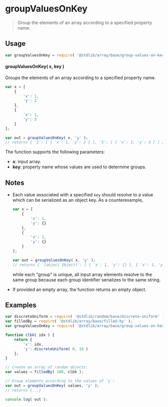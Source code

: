 <!--

@license Apache-2.0

Copyright (c) 2025 The Stdlib Authors.

Licensed under the Apache License, Version 2.0 (the "License");
you may not use this file except in compliance with the License.
You may obtain a copy of the License at

   http://www.apache.org/licenses/LICENSE-2.0

Unless required by applicable law or agreed to in writing, software
distributed under the License is distributed on an "AS IS" BASIS,
WITHOUT WARRANTIES OR CONDITIONS OF ANY KIND, either express or implied.
See the License for the specific language governing permissions and
limitations under the License.

-->

# groupValuesOnKey

> Group the elements of an array according to a specified property name.

<!-- Section to include introductory text. Make sure to keep an empty line after the intro `section` element and another before the `/section` close. -->

<section class="intro">

</section>

<!-- /.intro -->

<!-- Package usage documentation. -->

<section class="usage">

## Usage

```javascript
var groupValuesOnKey = require( '@stdlib/array/base/group-values-on-key' );
```

#### groupValuesOnKey( x, key )

Groups the elements of an array according to a specified property name.

```javascript
var x = [
    {
        'x': 1,
        'y': 2
    },
    {
        'x': 1,
        'y': 3
    }
];

var out = groupValuesOnKey( x, 'y' );
// returns { '2': [ { 'x': 1, 'y': 2 } ], '3': [ { 'x': 1, 'y': 3 } ] }
```

The function supports the following parameters:

-   **x**: input array.
-   **key**: property name whose values are used to determine groups.

</section>

<!-- /.usage -->

<!-- Package usage notes. Make sure to keep an empty line after the `section` element and another before the `/section` close. -->

<section class="notes">

## Notes

-   Each value associated with a specified `key` should resolve to a value which can be serialized as an object key. As a counterexample,

    ```javascript
    var x = [
        {
            'x': 1,
            'y': {}
        },
        {
            'x': 1,
            'y': {}
        }
    ];

    var out = groupValuesOnKey( x, 'y' );
    // returns { '[object Object]': [ { 'x': 1, 'y': {} }, { 'x': 1, 'y': {} } ] }
    ```

    while each "group" is unique, all input array elements resolve to the same group because each group identifier serializes to the same string.

-   If provided an empty array, the function returns an empty object.

</section>

<!-- /.notes -->

<!-- Package usage examples. -->

<section class="examples">

## Examples

<!-- eslint no-undef: "error" -->

```javascript
var discreteUniform = require( '@stdlib/random/base/discrete-uniform' );
var filledBy = require( '@stdlib/array/base/filled-by' );
var groupValuesOnKey = require( '@stdlib/array/base/group-values-on-key' );

function clbk( idx ) {
    return {
        'x': idx,
        'y': discreteUniform( 0, 10 )
    };
}

// Create an array of random objects:
var values = filledBy( 100, clbk );

// Group elements according to the values of `y`:
var out = groupValuesOnKey( values, 'y' );
// returns {...}

console.log( out );
```

</section>

<!-- /.examples -->

<!-- Section to include cited references. If references are included, add a horizontal rule *before* the section. Make sure to keep an empty line after the `section` element and another before the `/section` close. -->

<section class="references">

</section>

<!-- /.references -->

<!-- Section for related `stdlib` packages. Do not manually edit this section, as it is automatically populated. -->

<section class="related">

</section>

<!-- /.related -->

<!-- Section for all links. Make sure to keep an empty line after the `section` element and another before the `/section` close. -->

<section class="links">

</section>

<!-- /.links -->
